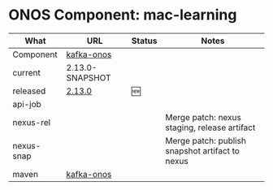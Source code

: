 ONOS Component: mac-learning
============================

| What | URL | Status | Notes |
| ---- | --- | ------ | ----- |
| Component  | [kafka-onos](https://gerrit.opencord.org/plugins/gitiles/kafka-onos) | | |
| current    | 2.13.0-SNAPSHOT | | |    
| released   | [2.13.0](https://mvnrepository.com/artifact/org.opencord/kafka-onos) | :new: | |
| api-job    | | | |
| nexus-rel  | | | Merge patch: nexus staging, release artifact |
| nexus-snap | | | Merge patch: publish snapshot artifact to nexus |
| maven | [kafka-onos](https://mvnrepository.com/artifact/org.opencord/kafka-onos) | | | Release staged on nexus |

